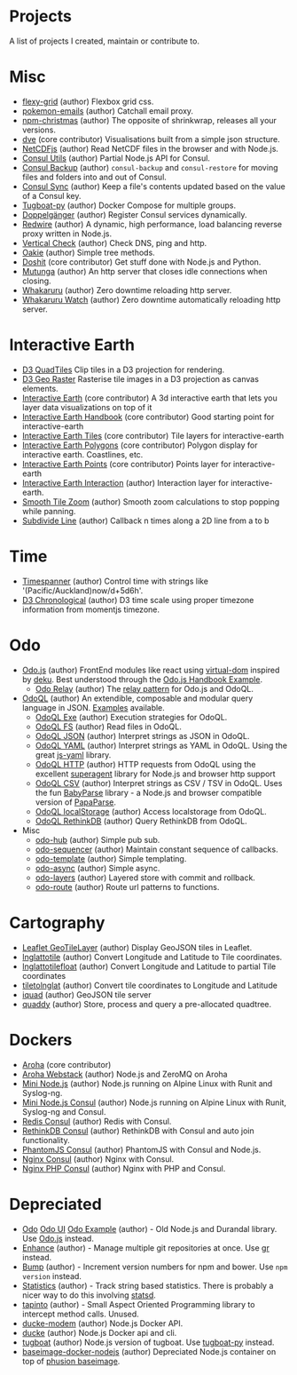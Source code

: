 # Projects

A list of projects I created, maintain or contribute to.

# Misc
- [flexy-grid](https://github.com/odojs/flexy-grid) (author) Flexbox grid css.
- [pokemon-emails](https://github.com/odojs/pokemon-emails) (author) Catchall email proxy.
- [npm-christmas](https://github.com/odojs/npm-christmas) (author) The opposite of shrinkwrap, releases all your versions.
- [dve](https://github.com/metocean/dve) (core contributor) Visualisations built from a simple json structure.
- [NetCDFjs](https://github.com/metocean/netcdfjs) (author) Read NetCDF files in the browser and with Node.js.
- [Consul Utils](https://github.com/metocean/consul-utils) (author) Partial Node.js API for Consul.
- [Consul Backup](https://github.com/metocean/consul-backup) (author) `consul-backup` and `consul-restore` for moving files and folders into and out of Consul.
- [Consul Sync](https://github.com/metocean/consul-sync) (author) Keep a file's contents updated based on the value of a Consul key.
- [Tugboat-py](https://github.com/metocean/tugboat-py) (author) Docker Compose for multiple groups.
- [Doppelgänger](https://github.com/metocean/doppelganger) (author) Register Consul services dynamically.
- [Redwire](https://github.com/metocean/redwire) (author) A dynamic, high performance, load balancing reverse proxy written in Node.js.
- [Vertical Check](https://github.com/metocean/verticalcheck) (author) Check DNS, ping and http.
- [Oakie](https://github.com/tcoats/oakie) (author) Simple tree methods.
- [Doshit](https://github.com/metocean/doshit) (core contributor) Get stuff done with Node.js and Python.
- [Mutunga](https://github.com/metocean/http-mutunga) (author) An http server that closes idle connections when closing.
- [Whakaruru](https://github.com/metocean/whakaruru) (author) Zero downtime reloading http server.
- [Whakaruru Watch](https://github.com/metocean/whakaruru-watch) (author) Zero downtime automatically reloading http server.

# Interactive Earth
- [D3 QuadTiles](https://github.com/metocean/d3-quadtiles) Clip tiles in a D3 projection for rendering.
- [D3 Geo Raster](https://github.com/metocean/d3-geo-raster) Rasterise tile images in a D3 projection as canvas elements.
- [Interactive Earth](https://github.com/metocean/interactive-earth) (core contributor) A 3d interactive earth that lets you layer data visualizations on top of it
- [Interactive Earth Handbook](https://github.com/metocean/interactive-earth-handbook) (core contributor) Good starting point for interactive-earth
- [Interactive Earth Tiles](https://github.com/metocean/interactive-earth-tiles) (core contributor) Tile layers for interactive-earth
- [Interactive Earth Polygons](https://github.com/metocean/interactive-earth-polygons) (core contributor) Polygon display for interactive earth. Coastlines, etc.
- [Interactive Earth Points](https://github.com/metocean/interactive-earth-points) (core contributor) Points layer for interactive-earth
- [Interactive Earth Interaction](https://github.com/metocean/interactive-earth-interaction) (author) Interaction layer for interactive-earth.
- [Smooth Tile Zoom](https://github.com/metocean/smoothtilezoom) (author) Smooth zoom calculations to stop popping while panning.
- [Subdivide Line](https://github.com/metocean/subdivideline) (author) Callback n times along a 2D line from a to b

# Time
- [Timespanner](https://github.com/metocean/timespanner) (author) Control time with strings like '(Pacific/Auckland)now/d+5d6h'.
- [D3 Chronological](https://github.com/metocean/d3-chronological) (author) D3 time scale using proper timezone information from momentjs timezone.

# Odo
- [Odo.js](https://github.com/odojs/odojs) (author) FrontEnd modules like react using [virtual-dom](https://github.com/Matt-Esch/virtual-dom) inspired by [deku](https://github.com/segmentid/deku/). Best understood through the [Odo.js Handbook Example](https://github.com/odojs/odojs-handbook).
  - [Odo Relay](https://github.com/odojs/odo-relay) (author) The [relay pattern](http://facebook.github.io/react/blog/2015/02/20/introducing-relay-and-graphql.html) for Odo.js and OdoQL.
- [OdoQL](https://github.com/odojs/odoql) (author) An extendible, composable and modular query language in JSON. [Examples](https://github.com/odojs/odoql/tree/master/examples) available.
  - [OdoQL Exe](https://github.com/odojs/odoql-exe) (author) Execution strategies for OdoQL.
  - [OdoQL FS](https://github.com/odojs/odoql-fs) (author) Read files in OdoQL.
  - [OdoQL JSON](https://github.com/odojs/odoql-json) (author) Interpret strings as JSON in OdoQL.
  - [OdoQL YAML](https://github.com/odojs/odoql-yaml) (author) Interpret strings as YAML in OdoQL. Using the great [js-yaml](https://github.com/nodeca/js-yaml) library.
  - [OdoQL HTTP](https://github.com/odojs/odoql-http) (author) HTTP requests from OdoQL using the excellent [superagent](https://github.com/visionmedia/superagent) library for Node.js and browser http support
  - [OdoQL CSV](https://github.com/odojs/odoql-csv) (author) Interpret strings as CSV / TSV in OdoQL. Uses the fun [BabyParse](https://github.com/Rich-Harris/BabyParse) library - a Node.js and browser compatible version of [PapaParse](http://papaparse.com/).
  - [OdoQL localStorage](https://github.com/odojs/odoql-localstorage) (author) Access localstorage from OdoQL.
  - [OdoQL RethinkDB](https://github.com/odojs/odoql-rethinkdb) (author) Query RethinkDB from OdoQL.
- Misc
  - [odo-hub](https://github.com/odojs/odo-hub) (author) Simple pub sub.
  - [odo-sequencer](https://github.com/odojs/odo-sequencer) (author) Maintain constant sequence of callbacks.
  - [odo-template](https://github.com/odojs/odo-template) (author) Simple templating.
  - [odo-async](https://github.com/odojs/odo-async) (author) Simple async.
  - [odo-layers](https://github.com/odojs/odo-layers) (author) Layered store with commit and rollback.
  - [odo-route](https://github.com/odojs/odo-route) (author) Route url patterns to functions.

# Cartography
- [Leaflet GeoTileLayer](https://github.com/metocean/leaflet-geotilelayer) (author) Display GeoJSON tiles in Leaflet.
- [lnglattotile](https://github.com/metocean/lnglattotile) (author) Convert Longitude and Latitude to Tile coordinates.
- [lnglattotilefloat](https://github.com/metocean/lnglattotilefloat) (author) Convert Longitude and Latitude to partial Tile coordinates
- [tiletolnglat](https://github.com/metocean/tiletolnglat) (author) Convert tile coordinates to Longitude and Latitude
- [iquad](https://github.com/metocean/iquad) (author) GeoJSON tile server
- [quaddy](https://github.com/metocean/quaddy) (author) Store, process and query a pre-allocated quadtree.

# Dockers
- [Aroha](https://github.com/metocean/docker-aroha) (core contributor) 
- [Aroha Webstack](https://github.com/metocean/docker-aroha-webstack) (author) Node.js and ZeroMQ on Aroha
- [Mini Node.js](https://github.com/metocean/docker-mini-nodejs) (author) Node.js running on Alpine Linux with Runit and Syslog-ng.
- [Mini Node.js Consul](https://github.com/metocean/docker-mini-nodejs-consul) (author) Node.js running on Alpine Linux with Runit, Syslog-ng and Consul.
- [Redis Consul](https://github.com/metocean/docker-redis-consul) (author) Redis with Consul.
- [RethinkDB Consul](https://github.com/metocean/docker-rethinkdb-consul) (author) RethinkDB with Consul and auto join functionality.
- [PhantomJS Consul](https://github.com/metocean/docker-phantomjs-consul) (author) PhantomJS with Consul and Node.js.
- [Nginx Consul](https://github.com/metocean/docker-nginx-consul) (author) Nginx with Consul.
- [Nginx PHP Consul](https://github.com/metocean/docker-nginx-php-consul) (author) Nginx with PHP and Consul.

# Depreciated
- [Odo](https://github.com/odojs/odo) [Odo UI](https://github.com/odojs/odo-ui) [Odo Example](https://github.com/odojs/odo-example) (author) - Old Node.js and Durandal library. Use [Odo.js](https://github.com/odojs/odojs) instead.
- [Enhance](https://github.com/odojs/enhance) (author) - Manage multiple git repositories at once. Use [gr](https://github.com/mixu/gr) instead.
- [Bump](https://github.com/odojs/bump) (author) - Increment version numbers for npm and bower. Use `npm version` instead.
- [Statistics](https://github.com/odojs/odo-statistics) (author) - Track string based statistics. There is probably a nicer way to do this involving [statsd](https://github.com/etsy/statsd).
- [tapinto](https://github.com/odojs/tapinto) (author) - Small Aspect Oriented Programming library to intercept method calls. Unused.
- [ducke-modem](https://github.com/metocean/ducke-modem) (author) Node.js Docker API.
- [ducke](https://github.com/metocean/ducke) (author) Node.js Docker api and cli.
- [tugboat](https://github.com/metocean/tugboat) (author) Node.js version of tugboat. Use [tugboat-py](https://github.com/metocean/tugboat-py) instead.
- [baseimage-docker-nodejs](https://github.com/metocean/baseimage-docker-nodejs) (author) Depreciated Node.js container on top of [phusion baseimage](https://github.com/phusion/baseimage-docker).
